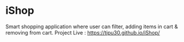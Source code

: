 # iShop
Smart shopping application where user can filter, adding items in cart &amp; removing from cart.
Project Live : https://tipu30.github.io/iShop/
